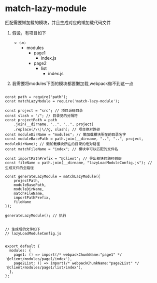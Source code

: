 # match-lazy-module
匹配需要懒加载的模块，并且生成对应的懒加载代码文件

1. 假设，有项目如下

   - src
       - modules
           - page1
             - index.js
           - page2
             - list
               - index.js

1. 我需要将modules下面的模块都要懒加载,webpack做不到这一点


````node

const path = require("path");
const matchLazyModule = require('match-lazy-module');

const project = "src"; // 项目源码目录
const slash = "/"; // 目录见的分隔符
const projectPath = path
	.join(__dirname, "..", "..", project)
	.replace(/\\|\//g, slash); // 项目绝对路径
const moduleDirName = "modules"; // 懒加载模块所在的目录名字
const moduleBasePath = path.join(__dirname, "..", "..", project, moduleDirName); // 懒加载模块所在的目录的绝对路径
const matchFileName = "index"; // 模块中可以匹配的文件名

const importPathPrefix = "@client"; // 导出模块的路径前缀
const fileName = path.join(__dirname, "lazyLoadModuleConfig.js"); // 生成文件的全路径

const generateLazyModule = matchLazyModule({
    projectPath,
    moduleBasePath,
    moduleDirName,
	matchFileName,
    importPathPrefix,
    fileName
});

generateLazyModule(); // 执行


````


````node
// 生成后的文件如下
// lazyLoadModuleConfig.js


export default {
  modules: {
    page1: () => import(/* webpackChunkName:"page1" */ '@client/modules/page1/index'),
    page2List: () => import(/* webpackChunkName:"page2List" */ '@client/modules/page1/list/index'),
  },
};

````